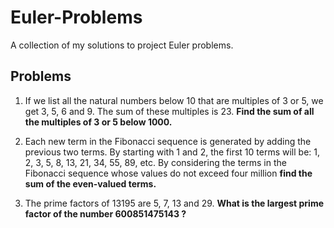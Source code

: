 # Euler-Problems
A collection of my solutions to project Euler problems.

## Problems

1. If we list all the natural numbers below 10 that are multiples of 3 or 5, we get 3, 5, 6 and 9. The sum of these multiples is 23. **Find the sum of all the multiples of 3 or 5 below 1000.**

2. Each new term in the Fibonacci sequence is generated by adding the previous two terms. By starting with 1 and 2, the first 10 terms will be: 1, 2, 3, 5, 8, 13, 21, 34, 55, 89, etc. By considering the terms in the Fibonacci sequence whose values do not exceed four million **find the sum of the even-valued terms.**

3. The prime factors of 13195 are 5, 7, 13 and 29. **What is the largest prime factor of the number 600851475143 ?**